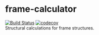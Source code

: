 # frame-calculator
[![Build Status](https://travis-ci.org/1stop-st/frame-calculator.svg?branch=requires-io-master)](https://travis-ci.org/1stop-st/frame-calculator) [![codecov](https://codecov.io/gh/1stop-st/frame-calculator/branch/master/graph/badge.svg)](https://codecov.io/gh/1stop-st/frame-calculator)  
Structural calculations for frame structures.
